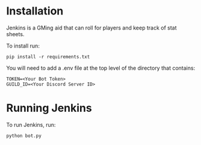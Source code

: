# Installation

Jenkins is a GMing aid that can roll for players and keep track of stat sheets.

To install run:

    pip install -r requirements.txt

You will need to add a .env file at the top level of the directory that contains:

    TOKEN=<Your Bot Token>
    GUILD_ID=<Your Discord Server ID>

# Running Jenkins
To run Jenkins, run:

    python bot.py
